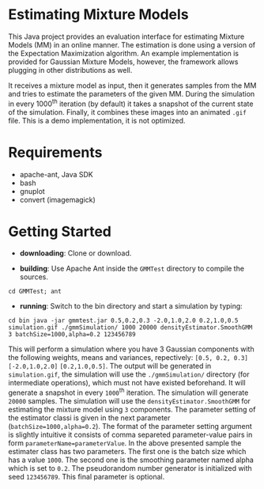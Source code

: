 Estimating Mixture Models
=========================

This Java project provides an evaluation interface for estimating Mixture Models (MM) in an online manner.
The estimation is done using a version of the Expectation Maximization algorithm. An example implementation is provided for Gaussian Mixture Models, however, the
framework allows plugging in other distributions as well.

It receives a mixture model as input, then it generates samples from the MM
and tries to estimate the parameters of the given MM. During the
simulation in every 1000<sup>th</sup> iteration (by default) it takes a snapshot of the current state of the simulation.
Finally, it combines these images into an animated ``.gif`` file. This is a demo implementation, it is not optimized.

Requirements
============
* apache-ant, Java SDK
* bash
* gnuplot
* convert (imagemagick)

Getting Started
===============

* __downloading__: Clone or download.

* __building__: Use Apache Ant inside the ``GMMTest`` directory to compile the sources.

``
  cd GMMTest;
  ant
``

* __running__: Switch to the bin directory and start a simulation by typing:

``
cd bin
java -jar gmmtest.jar 0.5,0.2,0.3 -2.0,1.0,2.0 0.2,1.0,0.5 simulation.gif ./gmmSimulation/ 1000 20000 densityEstimator.SmoothGMM 3 batchSize=1000,alpha=0.2 123456789
``

This will perform a simulation where you have 3 Gaussian components with
the following weights, means and variances, repectively: ``[0.5, 0.2, 0.3]``
``[-2.0,1.0,2.0]`` ``[0.2,1.0,0.5]``. The output will be
generated in ``simulation.gif``, the simulation will use the
``./gmmSimulation/`` directory (for intermediate operations), which must not have existed
beforehand. It will generate a snapshot in every ``1000``<sup>th</sup> iteration. The
simulation will generate ``20000`` samples. The simulation will use the 
``densityEstimator.SmoothGMM`` for estimating the mixture model using ``3`` components.
The parameter setting of the estimator classi is given in the next parameter (``batchSize=1000,alpha=0.2``). 
The format of the parameter setting argument is slightly intuitive it consists of comma separeted
parameter-value pairs in form ``parameterName=parameterValue``.
In the above presented sample the estimater class has two parameters. 
The first one is the batch size which has a value ``1000``.
The second one is the smoothing parameter named alpha which is set to ``0.2``.
The pseudorandom number generator is initialized with seed ``123456789``. This final parameter is optional.
